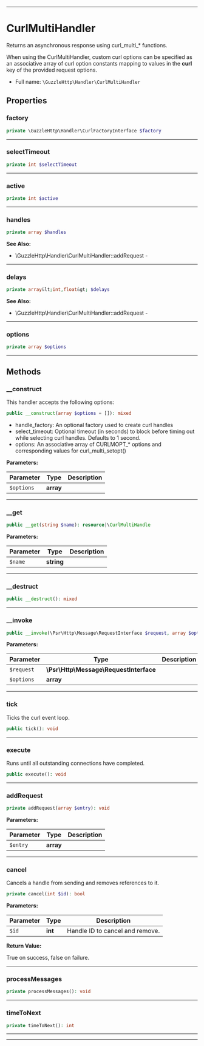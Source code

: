 ***

# CurlMultiHandler

Returns an asynchronous response using curl_multi_* functions.

When using the CurlMultiHandler, custom curl options can be specified as an
associative array of curl option constants mapping to values in the
**curl** key of the provided request options.

* Full name: `\GuzzleHttp\Handler\CurlMultiHandler`



## Properties


### factory



```php
private \GuzzleHttp\Handler\CurlFactoryInterface $factory
```






***

### selectTimeout



```php
private int $selectTimeout
```






***

### active



```php
private int $active
```






***

### handles



```php
private array $handles
```





**See Also:**

* \GuzzleHttp\Handler\CurlMultiHandler::addRequest - 

***

### delays



```php
private array&lt;int,float&gt; $delays
```





**See Also:**

* \GuzzleHttp\Handler\CurlMultiHandler::addRequest - 

***

### options



```php
private array $options
```






***

## Methods


### __construct

This handler accepts the following options:

```php
public __construct(array $options = []): mixed
```

- handle_factory: An optional factory  used to create curl handles
- select_timeout: Optional timeout (in seconds) to block before timing
  out while selecting curl handles. Defaults to 1 second.
- options: An associative array of CURLMOPT_* options and
  corresponding values for curl_multi_setopt()






**Parameters:**

| Parameter | Type | Description |
|-----------|------|-------------|
| `$options` | **array** |  |




***

### __get



```php
public __get(string $name): resource|\CurlMultiHandle
```








**Parameters:**

| Parameter | Type | Description |
|-----------|------|-------------|
| `$name` | **string** |  |




***

### __destruct



```php
public __destruct(): mixed
```











***

### __invoke



```php
public __invoke(\Psr\Http\Message\RequestInterface $request, array $options): \GuzzleHttp\Promise\PromiseInterface
```








**Parameters:**

| Parameter | Type | Description |
|-----------|------|-------------|
| `$request` | **\Psr\Http\Message\RequestInterface** |  |
| `$options` | **array** |  |




***

### tick

Ticks the curl event loop.

```php
public tick(): void
```











***

### execute

Runs until all outstanding connections have completed.

```php
public execute(): void
```











***

### addRequest



```php
private addRequest(array $entry): void
```








**Parameters:**

| Parameter | Type | Description |
|-----------|------|-------------|
| `$entry` | **array** |  |




***

### cancel

Cancels a handle from sending and removes references to it.

```php
private cancel(int $id): bool
```








**Parameters:**

| Parameter | Type | Description |
|-----------|------|-------------|
| `$id` | **int** | Handle ID to cancel and remove. |


**Return Value:**

True on success, false on failure.



***

### processMessages



```php
private processMessages(): void
```











***

### timeToNext



```php
private timeToNext(): int
```











***


***

